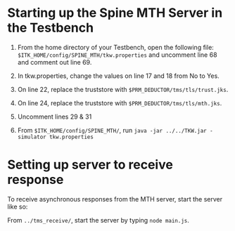 # Starting up the Spine MTH Server in the Testbench
1. From the home directory of your Testbench, open the following file: `$ITK_HOME/config/SPINE_MTH/tkw.properties` and uncomment line 68 and comment out line 69.

2. In tkw.properties, change the values on line 17 and 18 from No to Yes.

3. On line 22, replace the truststore with `$PRM_DEDUCTOR/tms/tls/trust.jks`.

4. On line 24, replace the truststore with `$PRM_DEDUCTOR/tms/tls/mth.jks`.

5. Uncomment lines 29 & 31 

6. From `$ITK_HOME/config/SPINE_MTH/`, run `java -jar ../../TKW.jar -simulator tkw.properties`

# Setting up server to receive response
To receive asynchronous responses from the MTH server, start the server like so:

From `../tms_receive/`, start the server by typing `node main.js`.
